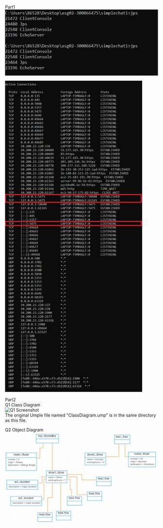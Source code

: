 
Part1   
![Question2.1 Screenshot](P1_Q2_1.png)  


![Question2.1 Screenshot](P1_Q2_2.png)


Part2  
Q1 Class Diagram  
![Q1 Screenshot](ClassDiagram.PNG)  
The original Umple file named "ClassDiagram.ump" is in the same directory as this file.

Q2 Object Diagram 
![Q2 Screenshot](ObjectDiagram.PNG)  